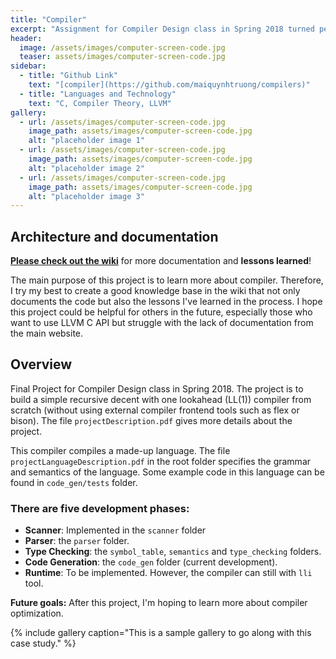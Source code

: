 ```yaml
---
title: "Compiler"
excerpt: "Assignment for Compiler Design class in Spring 2018 turned personal project"
header:
  image: /assets/images/computer-screen-code.jpg
  teaser: assets/images/computer-screen-code.jpg
sidebar:
  - title: "Github Link"
    text: "[compiler](https://github.com/maiquynhtruong/compilers)"
  - title: "Languages and Technology"
    text: "C, Compiler Theory, LLVM"
gallery:
  - url: /assets/images/computer-screen-code.jpg
    image_path: assets/images/computer-screen-code.jpg
    alt: "placeholder image 1"
  - url: /assets/images/computer-screen-code.jpg
    image_path: assets/images/computer-screen-code.jpg
    alt: "placeholder image 2"
  - url: /assets/images/computer-screen-code.jpg
    image_path: assets/images/computer-screen-code.jpg
    alt: "placeholder image 3"
---
```


## Architecture and documentation
[**Please check out the wiki**](https://github.com/maiquynhtruong/compilers/wiki) for more documentation and **lessons learned**!

The main purpose of this project is to learn more about compiler. Therefore, I try my best to create a good knowledge base in the wiki that not only documents the code but also the lessons I've learned in the process. I hope this project could be helpful for others in the future, especially those who want to use LLVM C API but struggle with the lack of documentation from the main website.

## Overview
Final Project for Compiler Design class in Spring 2018. The project is to build a simple recursive decent with one lookahead (LL(1)) compiler from scratch (without using external compiler frontend tools such as flex or bison). The file `projectDescription.pdf` gives more details about the project.

This compiler compiles a made-up language. The file `projectLanguageDescription.pdf` in the root folder specifies the grammar and semantics of the language. Some example code in this language can be found in `code_gen/tests` folder.

### There are five development phases:

* **Scanner**: Implemented in the `scanner` folder
* **Parser**: the `parser` folder.
* **Type Checking**: the `symbol_table`, `semantics` and `type_checking` folders.
* **Code Generation**: the `code_gen` folder (current development).
* **Runtime**: To be implemented. However, the compiler can still with `lli` tool.

**Future goals:** After this project, I'm hoping to learn more about compiler optimization.

{% include gallery caption="This is a sample gallery to go along with this case study." %}
